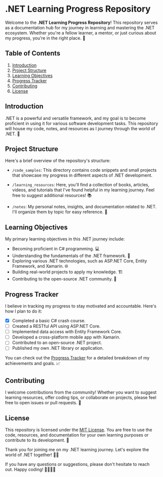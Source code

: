 # .NET Learning Progress Repository

Welcome to the **.NET Learning Progress Repository**! This repository serves as a documentation hub for my journey in learning and mastering the .NET ecosystem. Whether you're a fellow learner, a mentor, or just curious about my progress, you're in the right place. 🎉


## Table of Contents

1. [Introduction](#introduction)
2. [Project Structure](#project-structure)
3. [Learning Objectives](#learning-objectives)
4. [Progress Tracker](#progress-tracker)
5. [Contributing](#contributing)
6. [License](#license)

## Introduction

.NET is a powerful and versatile framework, and my goal is to become proficient in using it for various software development tasks. This repository will house my code, notes, and resources as I journey through the world of .NET. 🚀

## Project Structure

Here's a brief overview of the repository's structure:

- `/code_samples`: This directory contains code snippets and small projects that showcase my progress in different aspects of .NET development.

- `/learning_resources`: Here, you'll find a collection of books, articles, videos, and tutorials that I've found helpful in my learning journey. Feel free to suggest additional resources! 📚

- `/notes`: My personal notes, insights, and documentation related to .NET. I'll organize them by topic for easy reference. 📝

## Learning Objectives

My primary learning objectives in this .NET journey include:

- Becoming proficient in C# programming. 💻
- Understanding the fundamentals of the .NET framework. 🧩
- Exploring various .NET technologies, such as ASP.NET Core, Entity Framework, and Xamarin. 🌐
- Building real-world projects to apply my knowledge. 🏗️
- Contributing to the open-source .NET community. 🤝

## Progress Tracker

I believe in tracking my progress to stay motivated and accountable. Here's how I plan to do it:

- [x] Completed a basic C# crash course.
- [ ] Created a RESTful API using ASP.NET Core.
- [ ] Implemented data access with Entity Framework Core.
- [ ] Developed a cross-platform mobile app with Xamarin.
- [ ] Contributed to an open-source .NET project.
- [ ] Published my own .NET library or application.

You can check out the [Progress Tracker](progress_tracker.md) for a detailed breakdown of my achievements and goals. 📈

## Contributing

I welcome contributions from the community! Whether you want to suggest learning resources, offer coding tips, or collaborate on projects, please feel free to open issues or pull requests. 🤗

## License

This repository is licensed under the [MIT License](LICENSE). You are free to use the code, resources, and documentation for your own learning purposes or contribute to its development. 📜

Thank you for joining me on my .NET learning journey. Let's explore the world of .NET together! 🚀🔥

If you have any questions or suggestions, please don't hesitate to reach out. Happy coding! 👩‍💻👨‍💻
